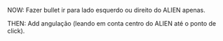 NOW: Fazer bullet ir para lado esquerdo ou direito do ALIEN apenas.

THEN: Add angulação (leando em conta centro do ALIEN até o ponto de click).

